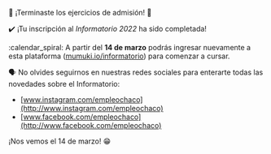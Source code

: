 :tada: ¡Terminaste los ejercicios de admisión! :tada:

:heavy_check_mark: ¡Tu inscripción al _Informatorio 2022_ ha sido completada! 

:calendar_spiral: A partir del **14 de marzo** podrás ingresar nuevamente a esta plataforma ([mumuki.io/informatorio](https://mumuki.io/informatorio)) para comenzar a cursar.

:speaking_head: No olvides seguirnos en nuestras redes sociales para enterarte todas las novedades sobre el Informatorio:

* [www.instagram.com/empleochaco](http://www.instagram.com/empleochaco)
* [www.facebook.com/empleochaco](http://www.facebook.com/empleochaco)

¡Nos vemos el 14 de marzo! :grin:
